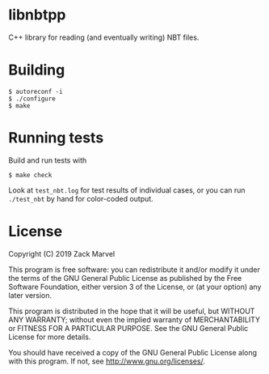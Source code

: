 
# libnbtpp

C++ library for reading (and eventually writing) NBT files.

# Building

```shell
$ autoreconf -i
$ ./configure
$ make
```

# Running tests

Build and run tests with
```shell
$ make check
```

Look at `test_nbt.log` for test results of individual cases, or you can run
`./test_nbt` by hand for color-coded output.

# License

Copyright (C) 2019  Zack Marvel

This program is free software: you can redistribute it and/or modify
it under the terms of the GNU General Public License as published by
the Free Software Foundation, either version 3 of the License, or
(at your option) any later version.

This program is distributed in the hope that it will be useful,
but WITHOUT ANY WARRANTY; without even the implied warranty of
MERCHANTABILITY or FITNESS FOR A PARTICULAR PURPOSE.  See the
GNU General Public License for more details.

You should have received a copy of the GNU General Public License
along with this program.  If not, see <http://www.gnu.org/licenses/>.
